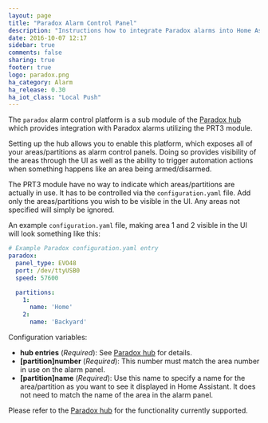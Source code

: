```yaml
---
layout: page
title: "Paradox Alarm Control Panel"
description: "Instructions how to integrate Paradox alarms into Home Assistant."
date: 2016-10-07 12:17
sidebar: true
comments: false
sharing: true
footer: true
logo: paradox.png
ha_category: Alarm
ha_release: 0.30
ha_iot_class: "Local Push"
---
```


The `paradox` alarm control platform is a sub module of the [Paradox hub](/components/paradox/) which provides integration with Paradox alarms utilizing the PRT3 module.

Setting up the hub allows you to enable this platform, which exposes all of your areas/partitions as alarm control panels. Doing so provides visibility of the areas through the UI as well as the ability to trigger automation actions when something happens like an area being armed/disarmed.

The PRT3 module have no way to indicate which areas/partitions are actually in use. It has to be controlled via the `configuration.yaml` file. Add only the areas/partitions you wish to be visible in the UI. Any areas not specified will simply be ignored.

An example `configuration.yaml` file, making area 1 and 2 visible in the UI will look something like this:


```yaml
# Example Paradox configuration.yaml entry
paradox:
  panel_type: EVO48
  port: /dev/ttyUSB0
  speed: 57600

  partitions:
    1:
      name: 'Home'
    2:
      name: 'Backyard'
```

Configuration variables:

- **hub entries** (*Required*): See [Paradox hub](/components/paradox/) for details.
- **[partition]number** (*Required*): This number must match the area number in use on the alarm panel.
- **[partition]name** (*Required*): Use this name to specify a name for the area/partition as you want to see it displayed in Home Assistant. It does not need to match the name of the area in the alarm panel.

Please refer to the [Paradox hub](/components/paradox/) for the functionality currently supported.


